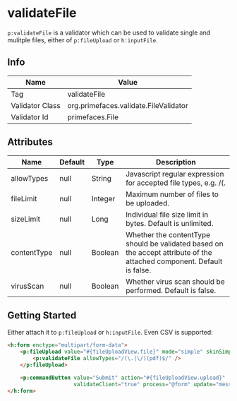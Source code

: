 # validateFile

`p:validateFile` is a validator which can be used to validate single and mulitple files, either of `p:fileUpload` or `h:inputFile`.

## Info

| Name             | Value                                         |
|------------------|-----------------------------------------------|
| Tag              | validateFile                                  |
| Validator Class  | org.primefaces.validate.FileValidator         |
| Validator Id     | primefaces.File                               |

## Attributes

| Name           | Default | Type    | Description     |
|----------------| ------- |---------| ----------------- |
| allowTypes     | null    | String  | Javascript regular expression for accepted file types, e.g. /(\.|\/)(gif|jpe?g|png)$/
| fileLimit      | null    | Integer | Maximum number of files to be uploaded.
| sizeLimit      | null    | Long    | Individual file size limit in bytes. Default is unlimited.
| contentType    | null    | Boolean | Whether the contentType should be validated based on the accept attribute of the attached component. Default is false.
| virusScan      | null    | Boolean | Whether virus scan should be performed. Default is false.

## Getting Started
Either attach it to `p:fileUpload` or `h:inputFile`. Even CSV is supported:

```html
<h:form enctype="multipart/form-data">
    <p:fileUpload value="#{fileUploadView.file}" mode="simple" skinSimple="true">
        <p:validateFile allowTypes="/(\.|\/)(pdf)$/" />
    </p:fileUpload>

    <p:commandButton value="Submit" action="#{fileUploadView.upload}"
                     validateClient="true" process="@form" update="messages"/>
</h:form>
```
